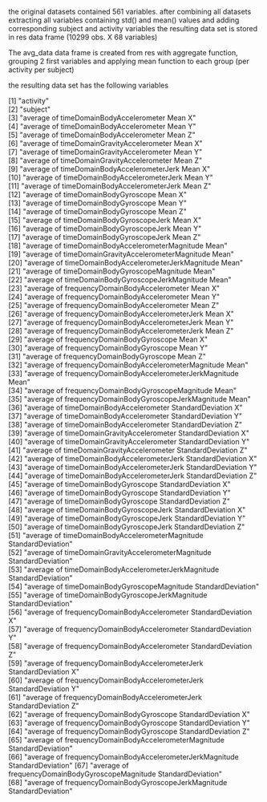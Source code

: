 the original datasets contained 561 variables. after combining all datasets extracting all variables containing std() and mean() values and adding corresponding subject and activity variables the resulting data set is stored in res data frame (10299 obs. X 68 variables)

The avg_data data frame is created from res with aggregate function, grouping 2 first variables and applying mean function to each group (per activity per subject)

the resulting data set has the following variables


 [1] "activity"                                                                  
 [2] "subject"                                                                   
 [3] "average of timeDomainBodyAccelerometer Mean X"                             
 [4] "average of timeDomainBodyAccelerometer Mean Y"                             
 [5] "average of timeDomainBodyAccelerometer Mean Z"                             
 [6] "average of timeDomainGravityAccelerometer Mean X"                          
 [7] "average of timeDomainGravityAccelerometer Mean Y"                          
 [8] "average of timeDomainGravityAccelerometer Mean Z"                          
 [9] "average of timeDomainBodyAccelerometerJerk Mean X"                         
[10] "average of timeDomainBodyAccelerometerJerk Mean Y"                         
[11] "average of timeDomainBodyAccelerometerJerk Mean Z"                         
[12] "average of timeDomainBodyGyroscope Mean X"                                 
[13] "average of timeDomainBodyGyroscope Mean Y"                                 
[14] "average of timeDomainBodyGyroscope Mean Z"                                 
[15] "average of timeDomainBodyGyroscopeJerk Mean X"                             
[16] "average of timeDomainBodyGyroscopeJerk Mean Y"                             
[17] "average of timeDomainBodyGyroscopeJerk Mean Z"                             
[18] "average of timeDomainBodyAccelerometerMagnitude Mean"                      
[19] "average of timeDomainGravityAccelerometerMagnitude Mean"                   
[20] "average of timeDomainBodyAccelerometerJerkMagnitude Mean"                  
[21] "average of timeDomainBodyGyroscopeMagnitude Mean"                          
[22] "average of timeDomainBodyGyroscopeJerkMagnitude Mean"                      
[23] "average of frequencyDomainBodyAccelerometer Mean X"                        
[24] "average of frequencyDomainBodyAccelerometer Mean Y"                        
[25] "average of frequencyDomainBodyAccelerometer Mean Z"                        
[26] "average of frequencyDomainBodyAccelerometerJerk Mean X"                    
[27] "average of frequencyDomainBodyAccelerometerJerk Mean Y"                    
[28] "average of frequencyDomainBodyAccelerometerJerk Mean Z"                    
[29] "average of frequencyDomainBodyGyroscope Mean X"                            
[30] "average of frequencyDomainBodyGyroscope Mean Y"                            
[31] "average of frequencyDomainBodyGyroscope Mean Z"                            
[32] "average of frequencyDomainBodyAccelerometerMagnitude Mean"                 
[33] "average of frequencyDomainBodyAccelerometerJerkMagnitude Mean"             
[34] "average of frequencyDomainBodyGyroscopeMagnitude Mean"                     
[35] "average of frequencyDomainBodyGyroscopeJerkMagnitude Mean"                 
[36] "average of timeDomainBodyAccelerometer StandardDeviation X"                
[37] "average of timeDomainBodyAccelerometer StandardDeviation Y"                
[38] "average of timeDomainBodyAccelerometer StandardDeviation Z"                
[39] "average of timeDomainGravityAccelerometer StandardDeviation X"             
[40] "average of timeDomainGravityAccelerometer StandardDeviation Y"             
[41] "average of timeDomainGravityAccelerometer StandardDeviation Z"             
[42] "average of timeDomainBodyAccelerometerJerk StandardDeviation X"            
[43] "average of timeDomainBodyAccelerometerJerk StandardDeviation Y"            
[44] "average of timeDomainBodyAccelerometerJerk StandardDeviation Z"            
[45] "average of timeDomainBodyGyroscope StandardDeviation X"                    
[46] "average of timeDomainBodyGyroscope StandardDeviation Y"                    
[47] "average of timeDomainBodyGyroscope StandardDeviation Z"                    
[48] "average of timeDomainBodyGyroscopeJerk StandardDeviation X"                
[49] "average of timeDomainBodyGyroscopeJerk StandardDeviation Y"                
[50] "average of timeDomainBodyGyroscopeJerk StandardDeviation Z"                
[51] "average of timeDomainBodyAccelerometerMagnitude StandardDeviation"         
[52] "average of timeDomainGravityAccelerometerMagnitude StandardDeviation"      
[53] "average of timeDomainBodyAccelerometerJerkMagnitude StandardDeviation"     
[54] "average of timeDomainBodyGyroscopeMagnitude StandardDeviation"             
[55] "average of timeDomainBodyGyroscopeJerkMagnitude StandardDeviation"         
[56] "average of frequencyDomainBodyAccelerometer StandardDeviation X"           
[57] "average of frequencyDomainBodyAccelerometer StandardDeviation Y"           
[58] "average of frequencyDomainBodyAccelerometer StandardDeviation Z"           
[59] "average of frequencyDomainBodyAccelerometerJerk StandardDeviation X"       
[60] "average of frequencyDomainBodyAccelerometerJerk StandardDeviation Y"       
[61] "average of frequencyDomainBodyAccelerometerJerk StandardDeviation Z"       
[62] "average of frequencyDomainBodyGyroscope StandardDeviation X"               
[63] "average of frequencyDomainBodyGyroscope StandardDeviation Y"               
[64] "average of frequencyDomainBodyGyroscope StandardDeviation Z"               
[65] "average of frequencyDomainBodyAccelerometerMagnitude StandardDeviation"    
[66] "average of frequencyDomainBodyAccelerometerJerkMagnitude StandardDeviation"
[67] "average of frequencyDomainBodyGyroscopeMagnitude StandardDeviation"        
[68] "average of frequencyDomainBodyGyroscopeJerkMagnitude StandardDeviation" 